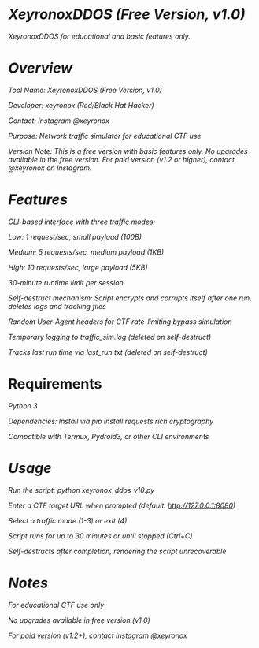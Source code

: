 # *XeyronoxDDOS (Free Version, v1.0)*

*XeyronoxDDOS for educational and basic features only.*

# *Overview*


*Tool Name: XeyronoxDDOS (Free Version, v1.0)*


*Developer: xeyronox (Red/Black Hat Hacker)*



*Contact: Instagram @xeyronox*



*Purpose: Network traffic simulator for educational CTF use*



*Version Note: This is a free version with basic features only. No upgrades available in the free version. For paid version (v1.2 or higher), contact @xeyronox on Instagram.*

# *Features*


*CLI-based interface with three traffic modes:*



*Low: 1 request/sec, small payload (100B)*



*Medium: 5 requests/sec, medium payload (1KB)*



*High: 10 requests/sec, large payload (5KB)*



*30-minute runtime limit per session*



*Self-destruct mechanism: Script encrypts and corrupts itself after one run, deletes logs and tracking files*



*Random User-Agent headers for CTF rate-limiting bypass simulation*



*Temporary logging to traffic_sim.log (deleted on self-destruct)*



*Tracks last run time via last_run.txt (deleted on self-destruct)*

# Requirements

*Python 3*


*Dependencies: Install via pip install requests rich cryptography*


*Compatible with Termux, Pydroid3, or other CLI environments*

# *Usage*


*Run the script: python xeyronox_ddos_v10.py*



*Enter a CTF target URL when prompted (default: http://127.0.0.1:8080)*



*Select a traffic mode (1-3) or exit (4)*



*Script runs for up to 30 minutes or until stopped (Ctrl+C)*



*Self-destructs after completion, rendering the script unrecoverable*


# *Notes*


*For educational CTF use only*


*No upgrades available in free version (v1.0)*


*For paid version (v1.2+), contact Instagram @xeyronox*